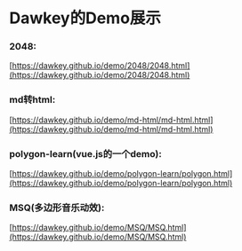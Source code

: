 # Dawkey的Demo展示

### 2048:
[https://dawkey.github.io/demo/2048/2048.html](https://dawkey.github.io/demo/2048/2048.html)

### md转html:
[https://dawkey.github.io/demo/md-html/md-html.html](https://dawkey.github.io/demo/md-html/md-html.html)

### polygon-learn(vue.js的一个demo):
[https://dawkey.github.io/demo/polygon-learn/polygon.html](https://dawkey.github.io/demo/polygon-learn/polygon.html)

### MSQ(多边形音乐动效):
[https://dawkey.github.io/demo/MSQ/MSQ.html](https://dawkey.github.io/demo/MSQ/MSQ.html)
